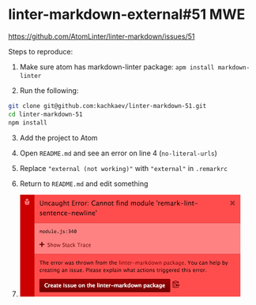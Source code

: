 linter-markdown-external#51 MWE
===============================

https://github.com/AtomLinter/linter-markdown/issues/51

Steps to reproduce:

1.  Make sure atom has markdown-linter package:
```apm install markdown-linter```

2.  Run the following:

  ```bash
  git clone git@github.com:kachkaev/linter-markdown-51.git
  cd linter-markdown-51
  npm install
  ```

3.  Add the project to Atom

4.  Open `README.md` and see an error on line 4 (`no-literal-urls`)

5.  Replace `"external (not working)"` with `"external"` in `.remarkrc`

6.  Return to `README.md` and edit something

7.  ![PROFIT!](/error.png)
